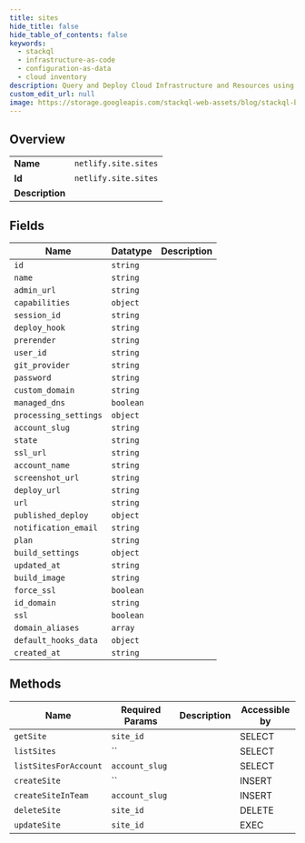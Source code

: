 ```yaml
---
title: sites
hide_title: false
hide_table_of_contents: false
keywords:
  - stackql
  - infrastructure-as-code
  - configuration-as-data
  - cloud inventory
description: Query and Deploy Cloud Infrastructure and Resources using SQL
custom_edit_url: null
image: https://storage.googleapis.com/stackql-web-assets/blog/stackql-blog-post-featured-image.png
---
```

  
    

## Overview
<table><tbody>
<tr><td><b>Name</b></td><td><code>netlify.site.sites</code></td></tr>
<tr><td><b>Id</b></td><td><code>netlify.site.sites</code></td></tr>
<tr><td><b>Description</b></td><td></td></tr>
</tbody></table>

## Fields
| Name | Datatype | Description |
| ---- | -------- | ----------- |
| `id` | `string` |  |
| `name` | `string` |  |
| `admin_url` | `string` |  |
| `capabilities` | `object` |  |
| `session_id` | `string` |  |
| `deploy_hook` | `string` |  |
| `prerender` | `string` |  |
| `user_id` | `string` |  |
| `git_provider` | `string` |  |
| `password` | `string` |  |
| `custom_domain` | `string` |  |
| `managed_dns` | `boolean` |  |
| `processing_settings` | `object` |  |
| `account_slug` | `string` |  |
| `state` | `string` |  |
| `ssl_url` | `string` |  |
| `account_name` | `string` |  |
| `screenshot_url` | `string` |  |
| `deploy_url` | `string` |  |
| `url` | `string` |  |
| `published_deploy` | `object` |  |
| `notification_email` | `string` |  |
| `plan` | `string` |  |
| `build_settings` | `object` |  |
| `updated_at` | `string` |  |
| `build_image` | `string` |  |
| `force_ssl` | `boolean` |  |
| `id_domain` | `string` |  |
| `ssl` | `boolean` |  |
| `domain_aliases` | `array` |  |
| `default_hooks_data` | `object` |  |
| `created_at` | `string` |  |
## Methods
| Name | Required Params | Description | Accessible by |
| ---- | --------------- | ----------- | ------------- |
| `getSite` | `site_id` |  | SELECT |
| `listSites` | `` |  | SELECT |
| `listSitesForAccount` | `account_slug` |  | SELECT |
| `createSite` | `` |  | INSERT |
| `createSiteInTeam` | `account_slug` |  | INSERT |
| `deleteSite` | `site_id` |  | DELETE |
| `updateSite` | `site_id` |  | EXEC |

